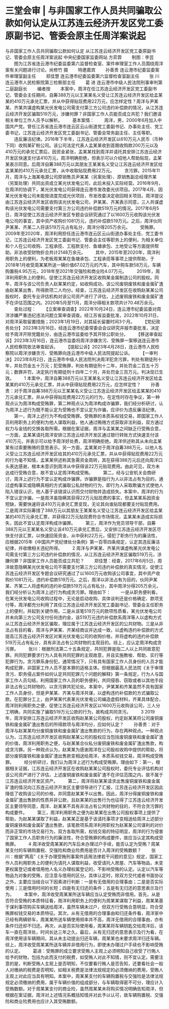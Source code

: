 # 三堂会审 | 与非国家工作人员共同骗取公款如何认定从江苏连云经济开发区党工委原副书记、管委会原主任周洋案说起

与非国家工作人员共同骗取公款如何认定
从江苏连云经济开发区党工委原副书记、管委会原主任周洋案说起
中央纪委国家监委网站 方弈霏
　　制图：李芸
　　图为江苏省连云港市纪委监委第六监督检查室、案件审理室工作人员围绕周洋案有关问题进行讨论。尚修竹 摄
　　特邀嘉宾
　　孙善贵 连云港市纪委监委案件审理室副主任
　　郑佳慧 连云港市纪委监委第六监督检查室副主任
　　张 川 连云港市人民检察院第三检察部主任
　　葛 进 连云港市中级人民法院刑事审判第二庭副庭长
　　编者按
　　本案中，周洋在任江苏连云经济开发区党工委副书记、管委会主任期间，自筹388万元以王某某名义受让江苏连云经济开发区给孟某某的410万元承兑汇票，并从中获得贴现费用22万元，应怎样定性？周洋与尹某某、齐某共谋虚构某光伏发电公司需支付第三方公司违约补偿款的情况，从江苏连云经济开发区骗取519万元，涉嫌何罪？非国家工作人员能否成立共犯？我们邀请相关单位工作人员予以解析。
　　基本案情：
　　周洋，男，2000年6月加入中国共产党。曾任江苏省连云港市连云区云山街道党工委副书记、办事处主任、党工委书记，江苏连云经济开发区党工委副书记、管委会常务副主任、主任等职。
　　违反廉洁纪律。2016年下半年，江苏连云经济开发区以610万元人民币（币种下同）收购某矿粉公司。该公司法定代表人孟某某收到首期收购款200万元以及410万元的承兑汇票后，因资金紧张，孟某某找到周洋并请托其安排江苏连云经济开发区快速支付该410万元，周洋明确拒绝，但表示可以介绍他人帮助贴现，孟某某表示同意。后周洋自筹388万元以其朋友王某某名义受让江苏连云经济开发区给孟某某的410万元承兑汇票，从中收取贴现费用22万元。
　　贪污罪。2015年11月，周洋与上海某电源公司原销售员尹某某（另案处理）、原销售副总经理齐某（另案处理）共同出资成立某光伏发电公司，此后未投入实际经营。2016年9月，在周洋的协调下，某光伏发电公司获得连云港市发改委光伏项目。2017年4月，因某光伏发电公司未能按进度完成光伏项目，市发改委决定收回相关项目。周洋提议由江苏连云经济开发区收购该光伏发电公司，尹某某、齐某表示同意，三人共谋虚构该光伏发电公司需要支付第三方公司违约补偿款519万元的情况。2017年6月5日，周洋促使江苏连云经济开发区专题会议研究通过了以1600万元收购该光伏发电公司的事宜，其中资产收购价1081万元，违约补偿款519万元。之后，周洋伙同尹某某、齐某二人将该519万元占有私分，周洋分得205万余元。
　　受贿罪。2009年至2020年，周洋利用担任连云港市连云区云山街道办事处主任、党工委书记，江苏连云经济开发区党工委副书记、管委会主任等职务上的便利，为相关单位和个人在公司收购、工程承揽、工程款支付、鱼塘承包、土地受让等方面提供帮助，非法收受财物折合共计2148万余元。
　　其中，2015年至2020年，周洋利用职务上的便利，为老板周某某在鱼塘承包、工程承揽等事项上提供帮助，于2018年1月收受周某某所送一辆价值67.02万元的汽车，其中购车款58万元，车辆购置税4.95万元，2018年至2021年交强险和商业险4.07万元。
　　2019年，周洋利用职务上的便利，促使江苏连云经济开发区收购某金属制造公司的股权。同年，周洋与该公司负责人赵某某约定，如收购成功，该公司废铜废铁和废金属矿渣由赵某某出售，所得款项二人均分。经查，江苏连云经济开发区在收购赵某某公司股权时，委托专业评估机构对该公司资产进行了评估，上述废铜废铁和废金属矿渣不在评估范围之内。2020年5月至11月，周洋分得相关款项共计70.48万余元。
　　查处过程：
　　【立案审查调查】2022年10月24日，连云港市纪委监委对周洋涉嫌严重违纪违法问题立案审查调查。经江苏省监委批准，2022年10月31日，对周洋采取留置措施；2023年1月19日，对其延长留置时间3个月。
　　【党纪政务处分】2023年3月16日，经连云港市纪委常委会会议研究并报市委批准，决定给予周洋开除党籍处分，由连云港市监委给予其开除公职处分。
　　【移送审查起诉】2023年3月16日，连云港市监委将周洋涉嫌贪污、受贿罪一案移送连云港市人民检察院依法审查起诉。
　　【提起公诉】2023年4月28日，连云港市人民检察院以周洋涉嫌贪污、受贿罪向连云港市中级人民法院提起公诉。
　　【一审判决】2023年8月2日，连云港市中级人民法院判决周洋犯贪污罪，判处有期徒刑十年，并处罚金五十万元；犯受贿罪，判处有期徒刑十二年，并处罚金二百五十万元；数罪并罚，决定执行有期徒刑十四年二个月，并处罚金三百万元。判决现已生效。
　　1 本案中，周洋自筹388万元以王某某名义受让江苏连云经济开发区给孟某某的410万元承兑汇票，并从中获得贴现费用22万元，应怎样定性？
　　孙善贵：对于周洋自筹388万元以王某某名义受让江苏连云经济开发区给孟某某的410万元承兑汇票，并从中获得贴现费用22万元的行为，在定性时存在争议，第一种观点认为周洋构成受贿罪，第二种观点认为周洋构成诈骗罪，我们经分析研讨，认为周洋上述行为既不能认定为受贿也不宜认定为诈骗，应评价为违反廉洁纪律。
　　第一，周洋上述行为不构成受贿罪。受贿罪的本质系权钱交易，即国家工作人员利用职务上的便利为他人谋取利益，他人通过贿赂方式获取非法利益，双方通过权力与金钱的交换各取所需。根据在案证据，周洋与孟某某之间缺乏行受贿合意，一方面，孟某某请托周洋安排江苏连云经济开发区通过银行转账方式快速支付该410万元，并表示可以给予周洋好处费，周洋明确拒绝。周洋供述称其从未向孟某某有过索要贿赂的意思表示。另一方面，孟某某对于周洋自筹388万元，以他人名义受让江苏连云经济开发区给其的410万元承兑汇票，并从中获得贴现费用22万元的行为毫不知情，孟某某供述称其急需资金周转，其在获得388万元后还向周洋口头表达感谢，根本未意识到周洋从中获得该22万元贴现费用。由此可见，双方未达成行受贿合意，故不宜认定周洋构成受贿。
　　第二，经与公安机关会商研讨，周洋上述行为不宜认定构成诈骗罪。诈骗罪是指行为人以非法占有为目的，通过虚构事实或隐瞒真相的方式骗取公私财物的行为，即行为人采取欺骗方式使他人陷入错误认识，他人基于该错误认识而交付财物并造成损失。本案中，周洋的行为不宜认定诈骗，一是周洋虽隐瞒其获得22万元贴现费的事实，但孟某某系因资金短缺，需要快速将该410万元承兑汇票变现，无论其向谁贴现都要支付贴现费用。二是周洋实际筹措了388万元以其朋友王某某名义受让江苏连云经济开发区给孟某某的410万元承兑汇票，并获得22万元贴现费符合市场情况，孟某某未造成实际损失，因此不宜认定周洋构成诈骗罪。
　　第三，周洋作为党员领导干部，自筹388万元以王某某名义受让该410万元承兑汇票后，又安排江苏连云经济开发区尽快支付该汇票，以快速回笼资金，从中获利22万元，侵犯了职务行为的廉洁性，应根据2015年《中国共产党纪律处分条例》第一百零四条规定，认定其违反廉洁纪律，并收缴相关违纪所得。
　　2 周洋与尹某某、齐某共谋虚构某光伏发电公司需支付第三方公司违约补偿款的情况，从江苏连云经济开发区骗取519万元，涉嫌何罪？非国家工作人员能否成立共犯？
　　郑佳慧：经查，2017年6月5日，周洋故意隐瞒某光伏发电公司不需要支付第三方公司违约补偿款的真实情况，促使江苏连云经济开发区专题会议研究通过了以1600万元收购该公司事宜，其中资产收购价1081万元，违约补偿款519万元。之后，周洋以非法占有为目的，伙同尹某某、齐某二人将虚构的违约补偿款519万元占有私分，其中周洋分得205万余元，我们经分析认为周洋上述行为构成贪污罪。理由如下：
　　一是从职务便利看，在某光伏发电公司收购过程中，无论是启动收购、具体谈判还是价格确定、款项支付等，周洋都充分利用了其任江苏连云经济开发区党工委副书记、管委会主任职务上的便利，并起到关键作用。二是从该笔519万元的款项性质看，某光伏发电公司并未向第三方公司支付任何违约金，该519万元违约补偿款系周洋等人以虚构方式从江苏连云经济开发区骗取，理应属于江苏连云经济开发区的公共财物。三是从非法占有目的看，周洋与尹某某、齐某经商议并达成一致，以虚构违约补偿款的方式提高江苏连云经济开发区对某光伏发电公司的收购价格，并将虚构的违约补偿款519万元占有私分，具有非法占有公共财物的主观目的。综上，应认定周洋构成贪污罪。
　　张川：根据刑法第二十五条规定，共同犯罪是指二人以上共同故意犯罪。共同犯罪要求行为人具有共同犯罪的主观故意，并且实施教唆、帮助、实行等犯罪行为。贪污罪系身份犯，通常情况下，只有具有国家工作人员身份的人员才能构成犯罪，非国家工作人员不是本罪的适格主体。但根据最高人民法院《关于审理贪污、职务侵占案件如何认定共同犯罪几个问题的解释》第一条规定，行为人与国家工作人员勾结，利用国家工作人员的职务便利，共同侵吞、窃取或者以其他手段非法占有公共财物的，以贪污罪共犯论处。本案中，尹某某和齐某虽然不具有国家工作人员身份，但是尹某某、齐某与周洋共谋，以虚构违约补偿款的方式骗取公款。在犯罪分工上，由尹某某代表某光伏发电公司编造虚假材料，齐某具体配合，周洋则利用职务之便，促使江苏连云经济开发区以1600万元收购该公司，三人分工明确，共同实施了骗取519万元公款的行为，故构成共同贪污。
　　3 2019年，周洋安排江苏连云经济开发区收购赵某某公司股权，约定赵某某将公司废铜废铁和废金属矿渣出售后的所得款项与周洋均分，应如何认定？
　　孙善贵：对于周洋与赵某某均分废铜废铁和废金属矿渣出售款的行为，存在两种观点。一种观点认为，江苏连云经济开发区收购赵某某公司的股权应当包括废铜废铁和废金属矿渣的价值，周洋利用职务之便，与赵某某合伙私分废铜废铁和废金属矿渣出售款，构成贪污罪。另一种观点认为，赵某某为感谢周洋在公司股权收购中提供的帮助，将部分废铜废铁和废金属矿渣出售款变相送给周洋，本质系权钱交易，周洋构成受贿罪。
　　经分析研讨，我们认为周洋上述行为构成受贿罪。理由如下：第一，根据相关证据，江苏连云经济开发区在收购赵某某公司股权时，委托专业评估机构对该公司资产进行了评估，上述废铜废铁和废金属矿渣不在评估范围之内，故不属于江苏连云经济开发区资产。
　　第二，周洋将赵某某请求出售废铜废铁和废金属矿渣的情况向江苏连云经济开发区主要领导进行了汇报，江苏连云经济开发区因此降低了收购该公司的价格，并同意赵某某予以出售。因此，周洋分得废铜废铁和废金属矿渣出售款的性质并非公款，且赵某某的出售行为也征得了江苏连云经济开发区主要领导同意，周洋、赵某某不具有非法占有公共财物的目的，不符合贪污罪的构成要件。
　　第三，周洋利用职务之便为赵某某在出售公司股权事项上提供了帮助，为赵某某谋取了利益，赵某某正是基于该请托事项才变相送给周洋上述部分废铜废铁和废金属矿渣出售款，该笔款项系周洋利用职权为赵某某公司谋利的对价而非正常的市场交易行为，双方各取所需，权钱交易的特征明显，周洋的行为侵害了国家工作人员职务行为的廉洁性，符合受贿罪的构成要件，故应当认定其构成受贿罪。
　　4 周洋收受周某某的汽车后未办理过户手续，能否认定为受贿？周某某支付的车辆购置税、交强险和商业险费用是否计入周洋的受贿数额？
　　张川：根据“两高”《关于办理受贿刑事案件适用法律若干问题的意见》规定，国家工作人员利用职务上的便利为请托人谋取利益，收受请托人房屋、汽车等物品，未变更权属登记或者借用他人名义办理权属登记的，不影响受贿的认定。认定以汽车等物品为对象的受贿，应注意与借用的区分。具体认定时，除双方交代或者书面协议之外，主要应当结合以下因素进行判断：一是有无借用的合理事由；二是是否实际使用；三是借用时间的长短；四是有无归还的条件；五是有无归还的意思表示及行为。
　　本案中，周洋收受周某某所送车辆应当认定受贿而非借用。首先，从是否符合受贿的本质特征看，周洋利用职务上的便利为周某某谋取了利益，周某某基于谋利事项购买车辆送给周洋，虽然车辆未过户，但双方行受贿合意明显，符合受贿罪权钱交易的本质特征。其次，从有无借用的合理事由和归还条件看，周洋家中已经有两辆轿车，周某某所送车辆使用频率并不高，周洋无借用的合理事由，亦有条件归还却不归还。再次，从是否实际使用看，周某某将车辆钥匙交给周洋后，该车一直在周洋处，时间长达三年之久。最后，从有无归还的意思表示及行为看，在周洋使用该车辆期间，其从未主动提出归还车辆，周某某也未要求周洋归还车辆。综上，周洋收受周某某所送车辆并非借用行为，即使未办理过户手续也不影响受贿的认定。
　　葛进：受贿罪的成立要求受贿人主观上必须明知自己收受了行贿人给予的财物，包括为此而支付的税费，如受贿人对此不知情，则不宜认定。需要注意的是，判断受贿人主观上是否明知，不仅要看行贿人是否告知，还要看社会一般人对缴纳的税费是否明知，如相关税费是法律法规规定的必须缴纳的费用，受贿人主观上对此应当具有明知。本案中，周某某支付的车辆购置税与交强险是法律法规规定必须缴纳的费用，属于车辆价值的组成部分，与车辆取得密不可分，理应计入受贿数额。对于周某某支付的商业险，虽然周某某未将购买情况明确告知周洋，但根据在案证据，周洋对上述情况系概括知情并对此予以认可，故车辆购置税、交强险和商业险费用也应计入其受贿数额。